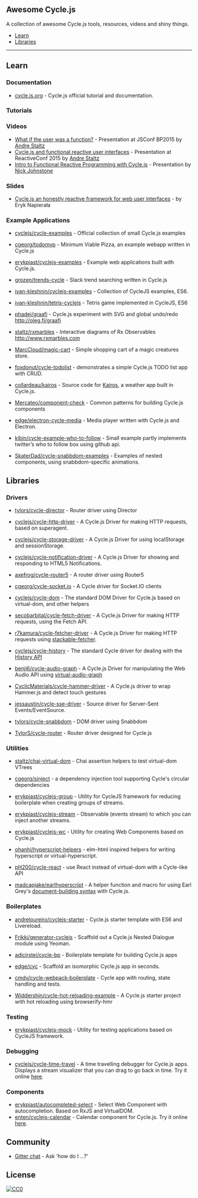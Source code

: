 ## Awesome Cycle.js

A collection of awesome Cycle.js tools, resources, videos and shiny things.

- [Learn](#learn)
- [Libraries](#libraries)

---
## Learn

### Documentation

* [cycle.js.org](http://cycle.js.org/) - Cycle.js official tutorial and documentation.

### Tutorials

### Videos

* [What if the user was a function?](https://www.youtube.com/watch?v=1zj7M1LnJV4) - Presentation at JSConf BP2015 by [Andre Staltz](http://twitter.com/andrestaltz)
* [Cycle.js and functional reactive user interfaces](https://www.youtube.com/watch?v=uNZnftSksYg) - Presentation at ReactiveConf 2015 by [Andre Staltz](http://twitter.com/andrestaltz)
* [Intro to Functional Reactive Programming with Cycle.js](https://www.youtube.com/watch?v=6_ETUyh0tns) - Presentation by [Nick Johnstone](https://twitter.com/widdnz)

### Slides

* [Cycle.js an honestly reactive framework for web user interfaces](http://slides.com/erykpiast/cycle) - by Eryk Napierała

### Example Applications

* [cyclejs/cycle-examples](https://github.com/cyclejs/cycle-examples) - Official collection of small Cycle.js examples

* [cgeorg/todomvp](https://github.com/cgeorg/todomvp) - Minimum Viable Pizza, an example webapp written in Cycle.js

* [erykpiast/cyclejs-examples](https://github.com/erykpiast/cyclejs-examples) - Example web applications built with Cycle.js.

* [grozen/trends-cycle](https://github.com/grozen/trends-cycle) - Slack trend searching written in Cycle.js

* [ivan-kleshnin/cyclejs-examples](https://github.com/ivan-kleshnin/cyclejs-examples) - Collection of CycleJS examples, ES6.

* [ivan-kleshnin/tetris-cyclejs](https://github.com/ivan-kleshnin/tetris-cyclejs) - Tetris game implemented in CycleJS, ES6

* [phadej/graafi](https://github.com/phadej/graafi) - Cycle.js experiment with SVG and global undo/redo
http://oleg.fi/graafi

* [staltz/rxmarbles](https://github.com/staltz/rxmarbles) - Interactive diagrams of Rx Observables http://www.rxmarbles.com

* [MarcCloud/magic-cart](https://github.com/MarcCloud/magic-cart) - Simple shopping cart of a magic creatures store.

* [foxdonut/cycle-todolist](https://github.com/foxdonut/cycle-todolist) - demonstrates a simple Cycle.js TODO list app with CRUD.

* [collardeau/kairos](https://github.com/collardeau/kairos) - Source code for [Kairos](http://my-kairos.herokuapp.com/), a weather app built in Cycle.js.

* [Mercateo/component-check](https://github.com/Mercateo/component-check) - Common patterns for building Cycle.js components

* [edge/electron-cycle-media](https://github.com/edge/electron-cycle-media) - Media player written with Cycle.js and Electron.

* [kibin/cycle-example-who-to-follow](https://github.com/kibin/cycle-example-who-to-follow) - Small example partly implements twitter’s who to follow box using github api.

* [SkaterDad/cycle-snabbdom-examples](https://github.com/SkaterDad/cycle-snabbdom-examples) - Examples of nested components, using snabbdom-specific animations.


## Libraries

### Drivers

* [tylors/cycle-director](https://github.com/tylors/cycle-director) - Router driver using Director

* [cyclejs/cycle-http-driver](https://github.com/cyclejs/cycle-http-driver) - A Cycle.js Driver for making HTTP requests, based on superagent.

* [cyclejs/cycle-storage-driver](https://github.com/cyclejs/cycle-storage-driver) - A Cycle.js Driver for using localStorage and sessionStorage. 

* [cyclejs/cycle-notification-driver](https://github.com/cyclejs/cycle-notification-driver) - A Cycle.js Driver for showing and responding to HTML5 Notifications.

* [axefrog/cycle-router5](https://github.com/axefrog/cycle-router5) - A router driver using Router5

* [cgeorg/cycle-socket.io](https://github.com/cgeorg/cycle-socket.io) - A Cycle driver for Socket.IO clients

* [cyclejs/cycle-dom](https://github.com/cyclejs/cycle-dom) - The standard DOM Driver for Cycle.js based on virtual-dom, and other helpers

* [secobarbital/cycle-fetch-driver](https://github.com/secobarbital/cycle-fetch-driver) - A Cycle.js Driver for making HTTP requests, using the Fetch API.

* [r7kamura/cycle-fetcher-driver](https://github.com/r7kamura/cycle-fetcher-driver) - A Cycle.js Driver for making HTTP requests using [stackable-fetcher](https://github.com/r7kamura/stackable-fetcher).

* [cyclejs/cycle-history](https://github.com/cyclejs/cycle-history) - The standard Cycle driver for dealing with the [History API](https://developer.mozilla.org/en-US/docs/Web/API/History_API)

* [benji6/cycle-audio-graph](https://github.com/benji6/cycle-audio-graph) - A Cycle.js Driver for manipulating the Web Audio API using [virtual-audio-graph](https://github.com/benji6/virtual-audio-graph)

* [CyclicMaterials/cycle-hammer-driver](https://github.com/CyclicMaterials/cycle-hammer-driver) - A Cycle.js driver to wrap Hammer.js and detect touch gestures

* [jessaustin/cycle-sse-driver](https://github.com/jessaustin/cycle-sse-driver) - Source driver for Server-Sent Events/EventSource.

* [tylors/cycle-snabbdom](https://github.com/TylorS/cycle-snabbdom) - DOM driver using Snabbdom

* [TylorS/cycle-router](https://github.com/TylorS/cycle-router) - Router driver designed for Cycle.js

### Utilities

* [staltz/chai-virtual-dom](https://github.com/staltz/chai-virtual-dom) - Chai assertion helpers to test virtual-dom VTrees

* [cgeorg/sinject](https://github.com/cgeorg/sinject) - a dependency injection tool supporting Cycle's circular dependencies

* [erykpiast/cyclejs-group](https://github.com/erykpiast/cyclejs-group) - Utility for CycleJS framework for reducing boilerplate when creating groups of streams.

* [erykpiast/cyclejs-stream](https://github.com/erykpiast/cyclejs-stream) - Observable (events stream) to which you can inject another streams.

* [erykpiast/cyclejs-wc](https://github.com/erykpiast/cyclejs-wc) - Utility for creating Web Components based on Cycle.js

* [ohanhi/hyperscript-helpers](https://github.com/ohanhi/hyperscript-helpers) - elm-html inspired helpers for writing hyperscript or virtual-hyperscript.

* [pH200/cycle-react](https://github.com/pH200/cycle-react) - use React instead of virtual-dom with a Cycle-like API

* [madcapjake/earlhyperscript](https://github.com/MadcapJake/earl-hyperscript) - A helper function and macro for using Earl Grey's [document-building syntax](https://breuleux.github.io/earl-grey/doc.html#documentbuildingsyntax) with Cycle.js.

### Boilerplates

* [andreloureiro/cyclejs-starter](https://github.com/andreloureiro/cyclejs-starter) - Cycle.js starter template with ES6 and Livereload.

* [Frikki/generator-cyclejs](https://github.com/Frikki/generator-cyclejs) - Scaffold out a Cycle.js Nested Dialogue module using Yeoman.

* [adicirstei/cycle-bp](https://github.com/adicirstei/cycle-bp) - Boilerplate template for building Cycle.js apps

* [edge/cyc](https://github.com/edge/cyc) - Scaffold an isomorphic Cycle.js app in seconds.

* [cmdv/cycle-webpack-boilerplate](https://github.com/Cmdv/cycle-webpack-boilerplate) - Cycle app with routing, state handling and tests.

* [Widdershin/cycle-hot-reloading-example](https://github.com/Widdershin/cycle-hot-reloading-example) - A Cycle.js starter project with hot reloading using browserify-hmr

### Testing

* [erykpiast/cyclejs-mock](https://github.com/erykpiast/cyclejs-mock) - Utility for testing applications based on CycleJS framework.

### Debugging

* [cyclejs/cycle-time-travel](https://github.com/cyclejs/cycle-time-travel) - A time travelling debugger for Cycle.js apps. Displays a stream visualizer that you can drag to go back in time. Try it online [here](http://cycle.js.org/cycle-time-travel).

### Components

* [erykpiast/autocompleted-select](https://github.com/erykpiast/autocompleted-select) - Select Web Component with autocompletion. Based on RxJS and VirtualDOM.
* [enten/cyclejs-calendar](https://github.com/enten/cyclejs-calendar) - Calendar component for Cycle.js. Try it online [here](http://enten.github.io/cyclejs-calendar/example).

## Community

* [Gitter chat](https://gitter.im/staltz/cycle) - Ask 'how do I ...?'


## License

[![CC0](http://i.creativecommons.org/p/zero/1.0/88x31.png)](http://creativecommons.org/publicdomain/zero/1.0/)
